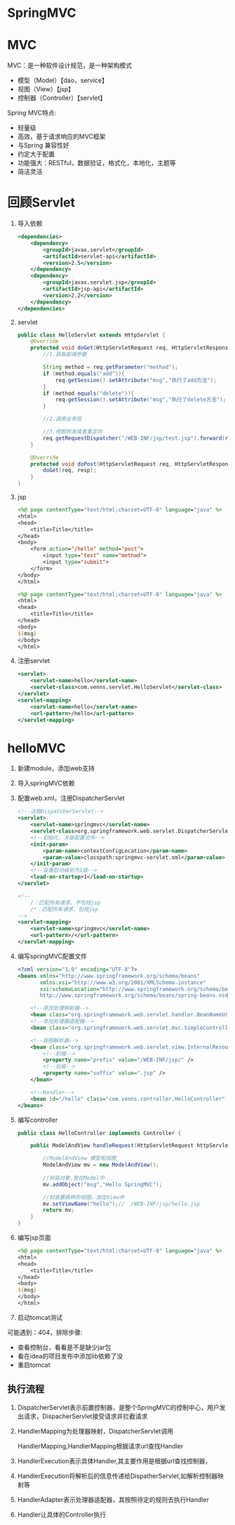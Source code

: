 # SpringMVC

# MVC

MVC：是一种软件设计规范，是一种架构模式

- 模型（Model）【dao，service】
-  视图（View）【jsp】
- 控制器（Controller）【servlet】

Spring MVC特点:

- 轻量级
- 高效，基于请求响应的MVC框架
- 与Spring 兼容性好
- 约定大于配置
- 功能强大：RESTful，数据验证，格式化，本地化，主题等
- 简洁灵活

# 回顾Servlet

1. 导入依赖

	```xml
	<dependencies>
	    <dependency>
	        <groupId>javax.servlet</groupId>
	        <artifactId>servlet-api</artifactId>
	        <version>2.5</version>
	    </dependency>
	    <dependency>
	        <groupId>javax.servlet.jsp</groupId>
	        <artifactId>jsp-api</artifactId>
	        <version>2.2</version>
	    </dependency>
	</dependencies>
	```

2. servlet

	```java
	public class HelloServlet extends HttpServlet {
	    @Override
	    protected void doGet(HttpServletRequest req, HttpServletResponse resp) throws ServletException, IOException {
	        //1.获取前端参数
	
	        String method = req.getParameter("method");
	        if (method.equals("add")){
	            req.getSession().setAttribute("msg","执行了add方法");
	        }
	        if (method.equals("delete")){
	            req.getSession().setAttribute("msg","执行了delete方法");
	        }
	
	        //2.调用业务层
	
	        //3.视图转发或者重定向
	        req.getRequestDispatcher("/WEB-INF/jsp/test.jsp").forward(req,resp);
	    }
	
	    @Override
	    protected void doPost(HttpServletRequest req, HttpServletResponse resp) throws ServletException, IOException {
	        doGet(req, resp);
	    }
	}
	```

3. jsp

	```jsp
	<%@ page contentType="text/html;charset=UTF-8" language="java" %>
	<html>
	<head>
	    <title>Title</title>
	</head>
	<body>
	    <form action="/hello" method="post">
	        <input type="text" name="method">
	        <input type="submit">
	    </form>
	</body>
	</html>
	```

	```jsp
	<%@ page contentType="text/html;charset=UTF-8" language="java" %>
	<html>
	<head>
	    <title>Title</title>
	</head>
	<body>
	${msg}
	</body>
	</html>
	```

4. 注册servlet

	```xml
	<servlet>
	    <servlet-name>hello</servlet-name>
	    <servlet-class>com.venns.servlet.HelloServlet</servlet-class>
	</servlet>
	<servlet-mapping>
	    <servlet-name>hello</servlet-name>
	    <url-pattern>/hello</url-pattern>
	</servlet-mapping>
	```

# helloMVC

1. 新建module，添加web支持

2. 导入springMVC依赖

3. 配置web.xml，注册DispatcherServlet

	```xml
	<!--注册DispatcherServlet-->
	<servlet>
	    <servlet-name>springmvc</servlet-name>
	    <servlet-class>org.springframework.web.servlet.DispatcherServlet</servlet-class>
	    <!--初始化，关联配置文件-->
	    <init-param>
	        <param-name>contextConfigLocation</param-name>
	        <param-value>classpath:springmvc-servlet.xml</param-value>
	    </init-param>
	    <!--设置启动级别为1级-->
	    <load-on-startup>1</load-on-startup>
	</servlet>
	
	<!--
	    /：匹配所有请求，不包括jsp
	    /*：匹配所有请求，包括jsp
	-->
	<servlet-mapping>
	    <servlet-name>springmvc</servlet-name>
	    <url-pattern>/</url-pattern>
	</servlet-mapping>
	```

4. 编写springMVC配置文件

	```xml
	<?xml version="1.0" encoding="UTF-8"?>
	<beans xmlns="http://www.springframework.org/schema/beans"
	       xmlns:xsi="http://www.w3.org/2001/XMLSchema-instance"
	       xsi:schemaLocation="http://www.springframework.org/schema/beans
	       http://www.springframework.org/schema/beans/spring-beans.xsd">
	
	    <!--添加处理映射器-->
	    <bean class="org.springframework.web.servlet.handler.BeanNameUrlHandlerMapping" />
	    <!--添加处理器适配器-->
	    <bean class="org.springframework.web.servlet.mvc.SimpleControllerHandlerAdapter" />
	
	    <!--视图解析器-->
	    <bean class="org.springframework.web.servlet.view.InternalResourceViewResolver" id="internalResourceViewResolver">
	        <!--前缀-->
	        <property name="prefix" value="/WEB-INF/jsp/" />
	        <!--后缀-->
	        <property name="suffix" value=".jsp" />
	    </bean>
	
	    <!--Handler-->
	    <bean id="/hello" class="com.venns.controller.HelloController" />
	</beans>
	```

5. 编写controller

	```java
	public class HelloController implements Controller {
	
	    public ModelAndView handleRequest(HttpServletRequest httpServletRequest, HttpServletResponse httpServletResponse) throws Exception {
	
	        //ModelAndView 模型和视图
	        ModelAndView mv = new ModelAndView();
	        
	        //封装对象,放在Model中
	        mv.addObject("msg","Hello SpringMVC");
	
	        //封装要跳转的视图，放在View中
	        mv.setViewName("hello");//  /WEB-INF/jsp/hello.jsp
	        return mv;
	    }
	}
	```

6. 编写jsp页面

	```jsp
	<%@ page contentType="text/html;charset=UTF-8" language="java" %>
	<html>
	<head>
	    <title>Title</title>
	</head>
	<body>
	${msg}
	</body>
	</html>
	```

6. 启动tomcat测试

可能遇到：404，排除步骤:

- 查看控制台，看看是不是缺少jar包
- 看在idea的项目发布中添加lib依赖了没
- 重启tomcat

## 执行流程

1. DispatcherServlet表示前置控制器，是整个SpringMVC的控制中心，用户发出请求，DispacherServlet接受请求并拦截请求

2. HandlerMapping为处理器映射，DispatcherServlet调用

	HandlerMapping,HandlerMapping根据请求url查找Handler

3. HandlerExecution表示具体Handler,其主要作用是根据url查找控制器，
4. HandlerExecution将解析后的信息传递给DispatherServlet,如解析控制器映射等
5. HandlerAdapter表示处理器适配器，其按照待定的规则去执行Handler
6. Handler让具体的Controller执行